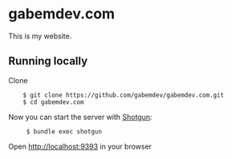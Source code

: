 # gabemdev.com

This is my website. 

## Running locally
Clone 

        $ git clone https://github.com/gabemdev/gabemdev.com.git
        $ cd gabemdev.com
    
Now you can start the server with [Shotgun](https://github.com/rtomayko/shotgun):

         $ bundle exec shotgun
Open <http://localhost:9393> in your browser
        
